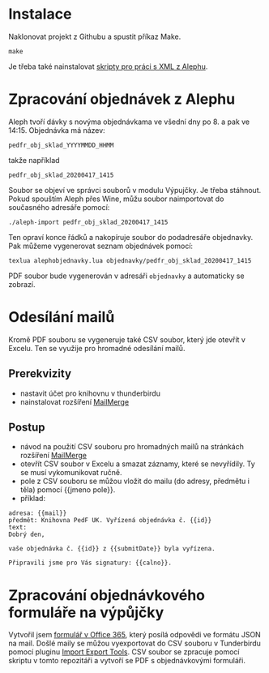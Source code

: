 # Instalace


Naklonovat projekt z Githubu a spustit příkaz Make. 

    make

Je třeba také nainstalovat [skripty pro práci s XML z
Alephu](https://github.com/michal-h21/prirustak).


# Zpracování objednávek z Alephu

Aleph tvoří dávky s novýma objednávkama ve všední dny po 8. a pak ve 14:15. Objednávka má název:

    pedfr_obj_sklad_YYYYMMDD_HHMM

takže například

    pedfr_obj_sklad_20200417_1415

Soubor se objeví ve správci souborů v modulu Výpujčky. Je třeba stáhnout. Pokud
spouštím Aleph přes Wine, můžu soubor naimportovat do současného adresáře
pomocí:

    ./aleph-import pedfr_obj_sklad_20200417_1415

Ten opraví konce řádků a nakopíruje soubor do podadresáře objednavky. Pak můžeme vygenerovat seznam objednávek pomocí:

    texlua alephobjednavky.lua objednavky/pedfr_obj_sklad_20200417_1415

PDF soubor bude vygenerován v adresáři `objednavky` a automaticky se zobrazí. 

# Odesílání mailů

Kromě PDF souboru se vygeneruje také CSV soubor, který jde otevřít v Excelu. Ten se využije pro hromadné odesílání mailů. 

## Prerekvizity

- nastavit účet pro knihovnu v thunderbirdu
- nainstalovat rozšíření [MailMerge](https://addons.thunderbird.net/en-US/thunderbird/addon/mail-merge/)

## Postup

- návod na použití CSV souboru pro hromadných mailů na stránkách rozšíření [MailMerge](https://addons.thunderbird.net/en-US/thunderbird/addon/mail-merge/)
- otevřít CSV soubor v Excelu a smazat záznamy, které se nevyřídily. Ty se musí vykomunikovat ručně.
- pole z CSV souboru se můžou vložit do mailu (do adresy, předmětu i těla) pomocí {{jmeno pole}}.
- příklad:

```
adresa: {{mail}}
předmět: Knihovna PedF UK. Vyřízená objednávka č. {{id}}
text: 
Dobrý den, 
      
vaše objednávka č. {{id}} z {{submitDate}} byla vyřízena. 

Připravili jsme pro Vás signatury: {{calno}}.

```

# Zpracování objednávkového formuláře na výpůjčky

Vytvořil jsem [formulář v Office
365](https://forms.office.com/Pages/ResponsePage.aspx?id=laM1U3A3v0GxEVnvrgi_jU6f05kDVOhKt8FsX90w7ndUNjk3MlU1UkpTS0tHMFBWWFFNNTJJWUI2My4u),
který posílá odpovědi ve formátu JSON na mail. Došlé maily se můžou
vyexportovat do CSV souboru v Tunderbirdu pomocí pluginu [Import Export
Tools](https://addons.thunderbird.net/en-US/thunderbird/addon/importexporttools/). CSV soubor se zpracuje pomocí skriptu v tomto repozitáři
a vytvoří se PDF s objednávkovými formuláři.
